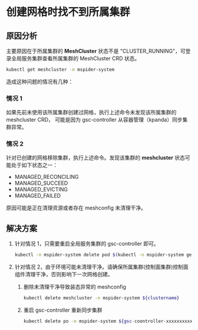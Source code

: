 # 创建网格时找不到所属集群

## 原因分析

主要原因在于所属集群的 __MeshCluster__ 状态不是 "CLUSTER_RUNNING"，可登录全局服务集群查看所属集群的 MeshCluster CRD 状态。

```bash
kubectl get meshcluster -n mspider-system
```

造成这种问题的情况有几种：

### 情况 1

如果先前未使用该所属集群创建过网格，执行上述命令未发现该所属集群的 meshcluster CRD，
可能是因为 gsc-controller 从容器管理（kpanda）同步集群异常。

### 情况 2

针对已创建的网格移除集群，执行上述命令。发现该集群的 __meshcluster__ 状态可能处于如下状态之一：

- MANAGED_RECONCILING
- MANAGED_SUCCEED
- MANAGED_EVICTING
- MANAGED_FAILED

原因可能是正在清理资源或者存在 meshconfig 未清理干净。

## 解决方案

1. 针对情况 1，只需要重启全局服务集群的 gsc-controller 即可。

    ```bash
    kubectl -n mspider-system delete pod $(kubectl -n mspider-system get pod -l app=mspider-gsc-controller -o 'jsonpath={.items.metadata.name}')
    ```

2. 针对情况 2，由于环境可能未清理干净。请确保所属集群(控制面集群)控制面组件清理干净，否则影响下一次网格创建。

    1. 删除未清理干净导致装态异常的 meshconfig

        ```bash
        kubectl delete meshcluster -n mspider-system ${clustername}
        ```

    1. 重启 gsc-controller 重新同步集群

        ```bash
        kubectl delete po -n mspider-system ${gsc-coontroller-xxxxxxxxxx}
        ```
